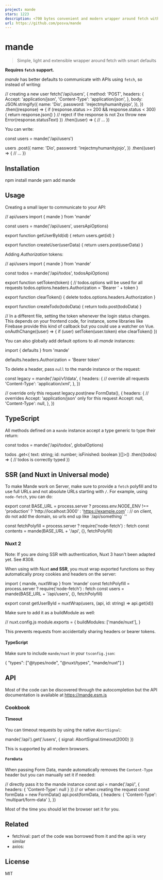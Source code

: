 ```yaml
---
project: mande
stars: 1223
description: <700 bytes convenient and modern wrapper around fetch with smart extensible defaults
url: https://github.com/posva/mande
---
```


mande
=====

> Simple, light and extensible wrapper around fetch with smart defaults

**Requires `fetch` support.**

_mande_ has better defaults to communicate with APIs using `fetch`, so instead of writing:

// creating a new user
fetch('/api/users', {
  method: 'POST',
  headers: {
    Accept: 'application/json',
    'Content-Type': 'application/json',
  },
  body: JSON.stringify({
    name: 'Dio',
    password: 'irejectmyhumanityjojo',
  }),
})
  .then((response) \=> {
    if (response.status \>= 200 && response.status < 300) {
      return response.json()
    }
    // reject if the response is not 2xx
    throw new Error(response.statusText)
  })
  .then((user) \=> {
    // ...
  })

You can write:

const users \= mande('/api/users')

users
  .post({
    name: 'Dio',
    password: 'irejectmyhumanityjojo',
  })
  .then((user) \=> {
    // ...
  })

Installation
------------

npm install mande
yarn add mande

Usage
-----

Creating a small layer to communicate to your API:

// api/users
import { mande } from 'mande'

const users \= mande('/api/users', usersApiOptions)

export function getUserById(id) {
  return users.get(id)
}

export function createUser(userData) {
  return users.post(userData)
}

Adding _Authorization_ tokens:

// api/users
import { mande } from 'mande'

const todos \= mande('/api/todos', todosApiOptions)

export function setToken(token) {
  // todos.options will be used for all requests
  todos.options.headers.Authorization \= 'Bearer ' + token
}

export function clearToken() {
  delete todos.options.headers.Authorization
}

export function createTodo(todoData) {
  return todo.post(todoData)
}

// In a different file, setting the token whenever the login status changes. This depends on your frontend code, for instance, some libraries like Firebase provide this kind of callback but you could use a watcher on Vue.
onAuthChange((user) \=> {
  if (user) setToken(user.token)
  else clearToken()
})

You can also globally add default options to all _mande_ instances:

import { defaults } from 'mande'

defaults.headers.Authorization \= 'Bearer token'

To delete a header, pass `null` to the mande instance or the request:

const legacy \= mande('/api/v1/data', {
  headers: {
    // override all requests
    'Content-Type': 'application/xml',
  },
})

// override only this request
legacy.post(new FormData(), {
  headers: {
    // overrides Accept: 'application/json' only for this request
    Accept: null,
    'Content-Type': null,
  },
})

TypeScript
----------

All methods defined on a `mande` instance accept a type generic to type their return:

const todos \= mande('/api/todos', globalOptions)

todos
  .get<{ text: string; id: number; isFinished: boolean }\[\]\>()
  .then((todos) \=> {
    // todos is correctly typed
  })

SSR (and Nuxt in Universal mode)
--------------------------------

To make Mande work on Server, make sure to provide a `fetch` polyfill and to use full URLs and not absolute URLs starting with `/`. For example, using `node-fetch`, you can do:

export const BASE\_URL \= process.server
  ? process.env.NODE\_ENV !== 'production'
    ? 'http://localhost:3000'
    : 'https://example.com'
  : // on client, do not add the domain, so urls end up like \`/api/something\`
    ''

const fetchPolyfill \= process.server ? require('node-fetch') : fetch
const contents \= mande(BASE\_URL + '/api', {}, fetchPolyfill)

### Nuxt 2

Note: If you are doing SSR with authentication, Nuxt 3 hasn't been adapted yet. See #308.

When using with Nuxt **and SSR**, you must wrap exported functions so they automatically proxy cookies and headers on the server:

import { mande, nuxtWrap } from 'mande'
const fetchPolyfill \= process.server ? require('node-fetch') : fetch
const users \= mande(BASE\_URL + '/api/users', {}, fetchPolyfill)

export const getUserById \= nuxtWrap(users, (api, id: string) \=> api.get(id))

Make sure to add it as a buildModule as well:

// nuxt.config.js
module.exports \= {
  buildModules: \['mande/nuxt'\],
}

This prevents requests from accidentally sharing headers or bearer tokens.

#### TypeScript

Make sure to include `mande/nuxt` in your `tsconfig.json`:

{
  "types": \["@types/node", "@nuxt/types", "mande/nuxt"\]
}

API
---

Most of the code can be discovered through the autocompletion but the API documentation is available at https://mande.esm.is

### Cookbook

#### Timeout

You can timeout requests by using the native `AbortSignal`:

mande('/api').get('/users', { signal: AbortSignal.timeout(2000) })

This is supported by all modern browsers.

#### `FormData`

When passing Form Data, mande automatically removes the `Content-Type` header but you can manually set it if needed:

// directly pass it to the mande instance
const api \= mande('/api/', { headers: { 'Content-Type': null } })
// or when creating the request
const formData \= new FormData()
api.post(formData, {
  headers: { 'Content-Type': 'multipart/form-data' },
})

Most of the time you should let the browser set it for you.

Related
-------

-   fetchival: part of the code was borrowed from it and the api is very similar
-   axios:

License
-------

MIT
